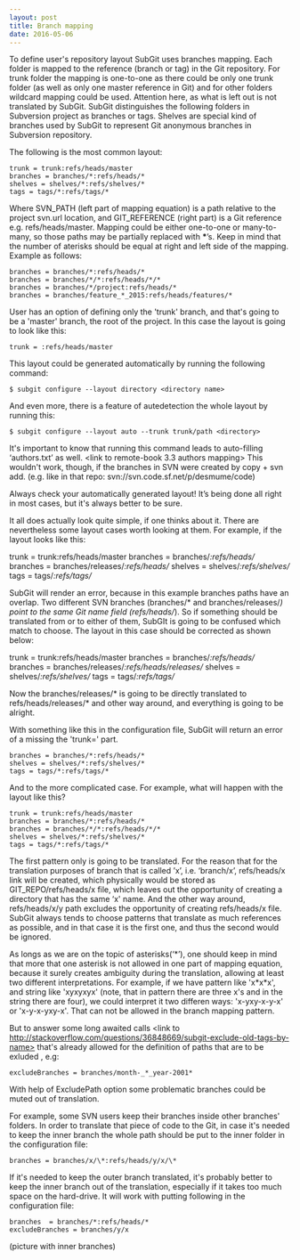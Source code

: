 ```yaml
---
layout: post
title: Branch mapping
date: 2016-05-06
---
```


To define user's repository layout SubGit uses branches mapping.
Each folder is mapped to the reference (branch or tag) in the Git repository. For trunk folder the mapping is one-to-one as there could be only one trunk folder (as well as only one master reference in Git) and for other folders wildcard mapping could be used. Attention here, as what is left out is not translated by SubGit.
SubGit distinguishes the following folders in Subversion project as branches or tags.
Shelves <link to previous post> are special kind of branches used by SubGit to represent Git anonymous branches in Subversion repository. 

The following is the most common layout:

    trunk = trunk:refs/heads/master
    branches = branches/*:refs/heads/*
    shelves = shelves/*:refs/shelves/*
    tags = tags/*:refs/tags/*

Where SVN\_PATH (left part of mapping equation) is a path relative to the project svn.url location, and GIT\_REFERENCE (right part) is a Git reference e.g. refs/heads/master.
Mapping could be either one-to-one or many-to-many, so those paths may be partially replaced with **\***’s.
Keep in mind that the number of aterisks should be equal at right and left side of the mapping. Example as follows:

    branches = branches/*:refs/heads/*
    branches = branches/*/*:refs/heads/*/*
    branches = branches/*/project:refs/heads/*
    branches = branches/feature_*_2015:refs/heads/features/*

User has an option of defining only the 'trunk' branch, and that's going to be a 'master' branch, the root of the project. In this case the layout is going to look like this:
        
    trunk = :refs/heads/master

This layout could be generated automatically by running the following command:

    $ subgit configure --layout directory <directory name>

And even more, there is a feature of autedetection the whole layout by running this:

    $ subgit configure --layout auto --trunk trunk/path <directory>

It's important to know that running this command leads to auto-filling ‘authors.txt’ as well. <link to remote-book 3.3 authors mapping>
This wouldn't work, though, if the branches in SVN were created by copy + svn add. (e.g. like in that repo: svn://svn.code.sf.net/p/desmume/code)

Always check your automatically generated layout! It’s being done all right in most cases, but it's always better to be sure.<br>

It all does actually look quite simple, if one thinks about it. There are nevertheless some layout cases worth looking at them. For example, if the layout looks like this:

   trunk = trunk:refs/heads/master
   branches = branches/*:refs/heads/*
   branches = branches/releases/*:refs/heads/*
   shelves = shelves/*:refs/shelves/*
   tags = tags/*:refs/tags/*

SubGit will render an error, because in this example branches paths have an overlap. Two different SVN branches (branches/* and branches/releases/*)  point to the same Git name field (refs/heads/*). So if something should be translated from or to either of them, SubGIt is going to be confused which match to choose. The layout in this case should be corrected as shown below:

   trunk = trunk:refs/heads/master
   branches = branches/*:refs/heads/*
   branches = branches/releases/*:refs/heads/releases/*
   shelves = shelves/*:refs/shelves/*
   tags = tags/*:refs/tags/*

Now the branches/releases/* is going to be directly translated to refs/heads/releases/* and other way around, and everything is going to be alright.


With something like this in the configuration file, SubGit will return an error of a missing the 'trunk=' part.
    
    branches = branches/*:refs/heads/*
    shelves = shelves/*:refs/shelves/*
    tags = tags/*:refs/tags/*

And to the more complicated case. For example, what will happen with the layout like this? 
    
    trunk = trunk:refs/heads/master
    branches = branches/*:refs/heads/*
    branches = branches/*/*:refs/heads/*/*
    shelves = shelves/*:refs/shelves/*
    tags = tags/*:refs/tags/*

The first pattern only is going to be translated. For the reason that for the translation purposes of branch that is called ’x’, i.e. ‘branch/x’, refs/heads/x link will be created, which physically would be stored as GIT_REPO/refs/heads/x file, which leaves out the opportunity of creating a directory that has the same ‘x' name. And the other way around, refs/heads/x/y path excludes the opportunity of creating refs/heads/x file.
SubGit always tends to choose patterns that translate as much references as possible, and in that case it is the first one, and thus the second would be ignored.

As longs as we are on the topic of asterisks(‘\*’), one should keep in mind that more that one asterisk is not allowed in one part of mapping equation, because it surely creates ambiguity during the translation, allowing at least two different interpretations. For example, if we have pattern like 'x\*x\*x', and string like 'xyxyxyx' (note, that in pattern there are three x's and in the string there are four), we could interpret it two differen ways: 'x-yxy-x-y-x' or 'x-y-x-yxy-x'. That can not be allowed in the branch mapping pattern.

But to answer some long awaited calls <link to  http://stackoverflow.com/questions/36848669/subgit-exclude-old-tags-by-name> that's already allowed for the definition of paths that are to be exluded <link to Exclude Path>, e.g:

    excludeBranches = branches/month-_*_year-2001*

With help of ExcludePath option some problematic branches could be muted out of translation.

For example, some SVN users keep their branches inside other branches' folders. 
<picture with folders>
In order to translate that piece of code to the Git, in case it's needed to keep the inner branch the whole path should be put to the inner folder in the configuration file:
    
    branches = branches/x/\*:refs/heads/y/x/\*

If it's needed to keep the outer branch translated, it's probably better to keep the inner branch out of the translation, especially if it takes too much space on the hard-drive. It will work with putting following in the configuration file:

    branches  = branches/*:refs/heads/*
    excludeBranches = branches/y/x

(picture with inner branches)
